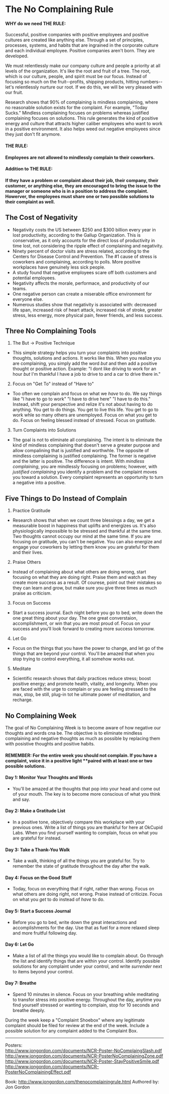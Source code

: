 # The No Complaining Rule

#### WHY do we need THE RULE:    
Successful, positive companies with positive employees and positive cultures are created like anything else. Through a set of principles, processes, systems, and habits that are ingrained in the corporate culture and each individual employee. Positive companies aren't born. They are developed.

We must relentlessly make our company culture and people a priority at all levels of the organization. It's like the root and fruit of a tree. The root, which is our culture, people, and spirit must be our focus. Instead of focusing so much on the fruit--profits, shipping products, hitting numbers--let's relentlessly nurture our root. If we do this, we will be very pleased with our fruit.

Research shows that 90% of complaining is mindless complaining, where no reasonable solution exists for the complaint. For example, "Today Sucks."
Mindless complaining focuses on problems whereas justified complaining focuses on solutions.
This rule generates the kind of positive energy and culture that attracts higher caliber employees who want to work in a positive environment. It also helps weed out negative employees since they just don't fit anymore.

#### THE RULE: 
#### Employees are not allowed to mindlessly complain to their coworkers. 
#### Addition to THE RULE: 
#### If they have a problem or complaint about their job, their company, their customer, or anything else, they are encouraged to bring the issue to the manager or someone who is in a position to address the complaint. Howerver, the employees must share one or two possible solutions to their complaint as well.

## The Cost of Negativity

* Negativity costs the US between $250 and $300 billion every year in lost productivity, according to the Gallup Organization. This is conservative, as it only accounts for the direct loss of productivity in time lost, not considering the ripple effect of complaining and negativity.
* Ninety percent of doctor visits are stress related, according to the Centers for Disease Control and Prevention. The #1 cause of stress is coworkers and complaining, according to polls. More positive workplaces have genuinely less sick people.
* A study found that negative employees scare off both customers and potential employees.
* Negativity affects the morale, performace, and productivity of our teams.
* One negative person can create a miserable office environment for everyone else.
* Numerous studies show that negativity is associated with: decreased life span, increased risk of heart attack, increased risk of stroke, greater stress, less energy, more physical pain, fewer friends, and less success.

## Three No Complaining Tools

1. The But -> Positive Technique
  - This simple strategy helps you turn your complaints into positive thoughts, solutions and actions. It works like this. When you realize you are complaining, you simply add the word <i>but</i> and then add a positive thought or positive action. Example: "I dont like driving to work for an hour <i>but</i> I'm thankful I have a job to drive to and a car to drive there in."
2. Focus on "Get To" instead of "Have to"
  - Too often we complain and focus on what we <i>have</i> to do. We say things like "I have to go to work" "I have to drive here" "I have to do this." Instead, shift your perspective and relize it's not about having to do anything. You get to do things. You get to live this life. You get to go to work whle so many others are unemployed. Focus on what you get to do. Focus on feeling blessed instead of stressed. Focus on gratitude.
3. Turn Complaints into Solutions
  - The goal is not to eliminate all complaining. The intent is to eliminate the kind of mindless complaining that doesn't serve a greater purpose and allow compalining that is justified and worthwhle. The opposite of mindless complaining is justified complaining. The former is negative and the latter is positive. The difference is intent. With <i>mindless complaining</i>, you are mindlessly focusing on problems; however, with <i>justified complaining</i> you identify a problem and the complaint moves you toward a solution. Every complaint represents an opportunity to turn a negative into a positive.

## Five Things to Do Instead of Complain

1. Practice Gratitude
  - Research shows that when we count three blessings a day, we get a measurable boost in happiness that uplifts and energizes us. It's also physiologically impossible to be stressed and thankful at the same time. Two thoughts cannot occupy our mind at the same time. If you are focusing on gratitude, you can't be negative. You can also energize and engage your coworkers by letting them know you are grateful for them and their lives.
2. Praise Others
  - Instead of complaining about what others are doing wrong, start focusing on what they are doing right. Praise them and watch as they create more success as a result. Of courese, point out their mistakes so they can learn and grow, but make sure you give three times as much praise as criticism.
3. Focus on Success
  - Start a success journal. Each night before you go to bed, write down the one great thing about your day. The one great converstaion, accomplishment, or win that you are most proud of. Focus on your success and you'll look forward to creating more success tomorrow.
4. Let Go
  - Focus on the things that you have the power to change, and let go of the things that are beyond your control. You'll be amazed that when you stop trying to control everything, it all somehow works out.
5. Meditate
  - Scientific research shows that daily practices reduce stress; boost positive energy; and promote health, vitality, and longevity. When you are faced with the urge to complain or you are feeling stressed to the max, stop, be still, plug-in tot he ultimate power of meditation, and recharge.

## No Complaining Week
The goal of No Complaining Week is to become aware of how negative our thoughts and words cna be. The objective is to eliminate mindless complaining and negative thoughts as much as possible by replacing them with posistive thoughts and positive habits.

#### REMEMBER: For the entire week you should not complain. If you have a complaint, voice it in a positive light **paired with at least one or two possible solutions.

#### Day 1: Monitor Your Thoughts and Words
  - You'll be amazed at the thoughts that pop into your head and come out of your mouth. The key is to become more conscious of what you think and say.    

#### Day 2: Make a Gratitude List
  - In a positive tone, objectively compare this workplace with your previous ones. Write a list of things you are thankful for here at OkCupid Labs. When you find yourself wanting to complain, focus on what you are grateful for instead.    

#### Day 3: Take a Thank-You Walk
  - Take a walk, thinking of all the things you are grateful for. Try to remember the state of gratitude throughout the day after the walk.   

#### Day 4: Focus on the Good Stuff
  - Today, focus on everything that if right, rather than wrong. Focus on what others are doing right, not wrong. Praise instead of criticize. Focus on what you <i>get</i> to do instead of <i>have</i> to do.   

#### Day 5: Start a Success Journal
  - Before you go to bed, write down the great interactions and accomplishments for the day. Use that as fuel for a more relaxed sleep and more fruitful following day.   

#### Day 6: Let Go
  - Make a list of all the things you would like to complain about. Go through the list and identify things that are within your control. Identify possible solutions for any complaint under your control, and write <i>surrender</i> next to items beyond your control.   

#### Day 7: Breathe
  - Spend 10 minutes in silence. Focus on your breathing while meditating to transfor stress into positive energy. Throughout the day, anytime you find yourself stressed or wanting to complain, stop for 10 seconds and breathe deeply.   


During the week keep a "Complaint Shoebox" where any legitimate complaint should be filed for review at the end of the week. Include a possible solution for any complaint added to the Complaint Box.

--------
Posters:    
http://www.jongordon.com/documents/NCR-Poster-NoComplaingSlash.pdf   
http://www.jongordon.com/documents/NCR-PosterNoComplainingZone.pdf   
http://www.jongordon.com/documents/NCR-Poster-StayPositiveSmile.pdf   
http://www.jongordon.com/documents/NCR-PosterNoComplainingEffect.pdf   

Book: http://www.jongordon.com/thenocomplainingrule.html
Authored by: Jon Gordon




